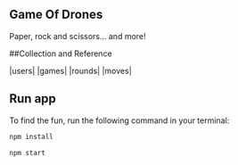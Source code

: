 ## Game Of Drones

Paper, rock and scissors... and more!

##Collection and Reference

|users|
|games|
|rounds|
|moves|

## Run app

To find the fun, run the following command in your terminal:

```bash
npm install
```

```bash
npm start
```
